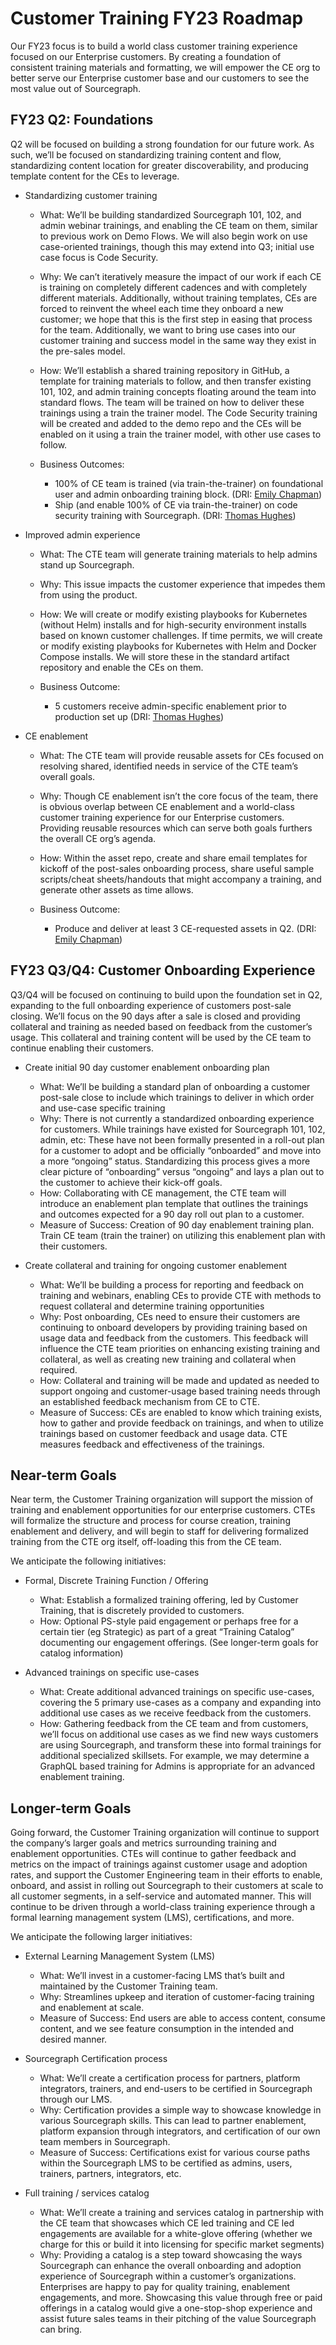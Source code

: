 # Customer Training FY23 Roadmap

Our FY23 focus is to build a world class customer training experience focused on our Enterprise customers. By creating a foundation of consistent training materials and formatting, we will empower the CE org to better serve our Enterprise customer base and our customers to see the most value out of Sourcegraph. 

## FY23 Q2: Foundations

Q2 will be focused on building a strong foundation for our future work. As such, we’ll be focused on standardizing training content and flow, standardizing content location for greater discoverability, and producing template content for the CEs to leverage.

- Standardizing customer training

  - What: We’ll be building standardized Sourcegraph 101, 102, and admin webinar trainings, and enabling the CE team on them, similar to previous work on Demo Flows. We will also begin work on use case-oriented trainings, though this may extend into Q3; initial use case focus is Code Security.

  - Why: We can’t iteratively measure the impact of our work if each CE is training on completely different cadences and with completely different materials. Additionally, without training templates, CEs are forced to reinvent the wheel each time they onboard a new customer; we hope that this is the first step in easing that process for the team. Additionally, we want to bring use cases into our customer training and success model in the same way they exist in the pre-sales model.

  - How: We’ll establish a shared training repository in GitHub, a template for training materials to follow, and then transfer existing 101, 102, and admin training concepts floating around the team into standard flows. The team will be trained on how to deliver these trainings using a train the trainer model. The Code Security training will be created and added to the demo repo and the CEs will be enabled on it using a train the trainer model, with other use cases to follow.

  - Business Outcomes: 

    - 100% of CE team is trained (via train-the-trainer) on foundational user and admin onboarding training block. (DRI: [Emily Chapman](mailto:emily@sourcegraph.com))
    - Ship (and enable 100% of CE via train-the-trainer) on code security training with Sourcegraph. (DRI: [Thomas Hughes](mailto:thomas.hughes@sourcegraph.com))

- Improved admin experience

  - What: The CTE team will generate training materials to help admins stand up Sourcegraph.

  - Why: This issue impacts the customer experience that impedes them from using the product.

  - How: We will create or modify existing playbooks for Kubernetes (without Helm) installs and for high-security environment installs based on known customer challenges. If time permits, we will create or modify existing playbooks for Kubernetes with Helm and Docker Compose installs. We will store these in the standard artifact repository and enable the CEs on them.

  - Business Outcome: 

    - 5 customers receive admin-specific enablement prior to production set up (DRI: [Thomas Hughes](mailto:thomas.hughes@sourcegraph.com))

- CE enablement

  - What: The CTE team will provide reusable assets for CEs focused on resolving shared, identified needs in service of the CTE team’s overall goals. 

  - Why: Though CE enablement isn’t the core focus of the team, there is obvious overlap between CE enablement and a world-class customer training experience for our Enterprise customers. Providing reusable resources which can serve both goals furthers the overall CE org’s agenda.

  - How: Within the asset repo, create and share email templates for kickoff of the post-sales onboarding process, share useful sample scripts/cheat sheets/handouts that might accompany a training, and generate other assets as time allows.

  - Business Outcome: 

    - Produce and deliver at least 3 CE-requested assets in Q2. (DRI: [Emily Chapman](mailto:emily@sourcegraph.com))

## FY23 Q3/Q4: Customer Onboarding Experience

Q3/Q4 will be focused on continuing to build upon the foundation set in Q2, expanding to the full onboarding experience of customers post-sale closing. We’ll focus on the 90 days after a sale is closed and providing collateral and training as needed based on feedback from the customer’s usage. This collateral and training content will be used by the CE team to continue enabling their customers.

- Create initial 90 day customer enablement onboarding plan
  - What: We’ll be building a standard plan of onboarding a customer post-sale close to include which trainings to deliver in which order and use-case specific training
  - Why: There is not currently a standardized onboarding experience for customers. While trainings have existed for Sourcegraph 101, 102, admin, etc: These have not been formally presented in a roll-out plan for a customer to adopt and be officially “onboarded” and move into a more “ongoing” status. Standardizing this process gives a more clear picture of “onboarding” versus “ongoing” and lays a plan out to the customer to achieve their kick-off goals.
  - How: Collaborating with CE management, the CTE team will introduce an enablement plan template that outlines the trainings and outcomes expected for a 90 day roll out plan to a customer.
  - Measure of Success: Creation of 90 day enablement training plan. Train CE team (train the trainer) on utilizing this enablement plan with their customers.

- Create collateral and training for ongoing customer enablement
  - What: We’ll be building a process for reporting and feedback on training and webinars, enabling CEs to provide CTE with methods to request collateral and determine training opportunities
  - Why: Post onboarding, CEs need to ensure their customers are continuing to onboard developers by providing training based on usage data and feedback from the customers. This feedback will influence the CTE team priorities on enhancing existing training and collateral, as well as creating new training and collateral when required.
  - How: Collateral and training will be made and updated as needed to support ongoing and customer-usage based training needs through an established feedback mechanism from CE to CTE.
  - Measure of Success: CEs are enabled to know which training exists, how to gather and provide feedback on trainings, and when to utilize trainings based on customer feedback and usage data. CTE measures feedback and effectiveness of the trainings.



## Near-term Goals

Near term, the Customer Training organization will support the mission of training and enablement opportunities for our enterprise customers. CTEs will formalize the structure and process for course creation, training enablement and delivery, and will begin to staff for delivering formalized training from the CTE org itself, off-loading this from the CE team.



We anticipate the following initiatives:

- Formal, Discrete Training Function / Offering

  - What: Establish a formalized training offering, led by Customer Training, that is discretely provided to customers.
  - How: Optional PS-style paid engagement or perhaps free for a certain tier (eg Strategic) as part of a great “Training Catalog” documenting our engagement offerings. (See longer-term goals for catalog information)

- Advanced trainings on specific use-cases

  - What: Create additional advanced trainings on specific use-cases, covering the 5 primary use-cases as a company and expanding into additional use cases as we receive feedback from the customers.
  - How: Gathering feedback from the CE team and from customers, we’ll focus on additional use cases as we find new ways customers are using Sourcegraph, and transform these into formal trainings for additional specialized skillsets. For example, we may determine a GraphQL based training for Admins is appropriate for an advanced enablement training.

## Longer-term Goals

Going forward, the Customer Training organization will continue to support the company’s larger goals and metrics surrounding training and enablement opportunities. CTEs will continue to gather feedback and metrics on the impact of trainings against customer usage and adoption rates, and support the Customer Engineering team in their efforts to enable, onboard, and assist in rolling out Sourcegraph to their customers at scale to all customer segments, in a self-service and automated manner. This will continue to be driven through a world-class training experience through a formal learning management system (LMS), certifications, and more.



We anticipate the following larger initiatives:

- External Learning Management System (LMS)

  - What: We’ll invest in a customer-facing LMS that’s built and maintained by the Customer Training team.
  - Why: Streamlines upkeep and iteration of customer-facing training and enablement at scale.
  - Measure of Success: End users are able to access content, consume content, and we see feature consumption in the intended and desired manner.

- Sourcegraph Certification process

  - What: We’ll create a certification process for partners, platform integrators, trainers, and end-users to be certified in Sourcegraph through our LMS.
  - Why: Certification provides a simple way to showcase knowledge in various Sourcegraph skills. This can lead to partner enablement, platform expansion through integrators, and certification of our own team members in Sourcegraph.
  - Measure of Success: Certifications exist for various course paths within the Sourcegraph LMS to be certified as admins, users, trainers, partners, integrators, etc.

- Full training / services catalog

  - What: We’ll create a training and services catalog in partnership with the CE team that showcases which CE led training and CE led engagements are available for a white-glove offering (whether we charge for this or build it into licensing for specific market segments)
  - Why: Providing a catalog is a step toward showcasing the ways Sourcegraph can enhance the overall onboarding and adoption experience of Sourcegraph within a customer’s organizations. Enterprises are happy to pay for quality training, enablement engagements, and more. Showcasing this value through free or paid offerings in a catalog would give a one-stop-shop experience and assist future sales teams in their pitching of the value Sourcegraph can bring.
